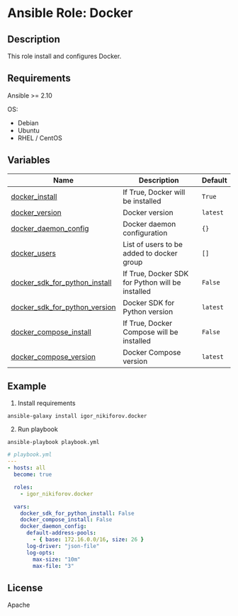 # Ansible Role: Docker

## Description

This role install and configures Docker.

## Requirements

Ansible >= 2.10

OS:

- Debian
- Ubuntu
- RHEL / CentOS

## Variables

| Name                                                                                                                   | Description                                      | Default  |
|------------------------------------------------------------------------------------------------------------------------|--------------------------------------------------|----------|
| <a name="docker_install"></a> [docker_install](#variable\_docker_install)                                              | If True, Docker will be installed                | `True`   |
| <a name="docker_version"></a> [docker_version](#variable\docker_version)                                              | Docker version                                   | `latest` |
| <a name="docker_daemon_config"></a> [docker_daemon_config](#variable\_docker_daemon_config)                            | Docker daemon configuration                      | `{}`     |
| <a name="docker_users"></a> [docker_users](#variable\_docker_users)                                                    | List of users to be added to docker group        | `[]`     |
| <a name="docker_sdk_for_python_install"></a> [docker_sdk_for_python_install](#variable\_docker_sdk_for_python_install) | If True, Docker SDK for Python will be installed | `False`  |
| <a name="docker_sdk_for_python_version"></a> [docker_sdk_for_python_version](#variable\_docker_sdk_for_python_version) | Docker SDK for Python version                    | `latest` |
| <a name="docker_compose_install"></a> [docker_compose_install](#variable\_docker_compose_install)                      | If True, Docker Compose will be installed        | `False`  |
| <a name="docker_compose_version"></a> [docker_compose_version](#variable\_docker_compose_version)                      | Docker Compose version                           | `latest` |

## Example

1. Install requirements

```shell
ansible-galaxy install igor_nikiforov.docker
```

2. Run playbook

```shell
ansible-playbook playbook.yml
```

```yaml
# playbook.yml
---
- hosts: all
  become: true

  roles:
    - igor_nikiforov.docker

  vars:
    docker_sdk_for_python_install: False
    docker_compose_install: False
    docker_daemon_config:
      default-address-pools:
        - { base: 172.16.0.0/16, size: 26 }
      log-driver: "json-file"
      log-opts:
        max-size: "10m"
        max-file: "3"
```

## License

Apache
